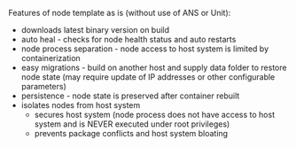 Features of node template as is (without use of ANS or Unit):
- downloads latest binary version on build
- auto heal - checks for node health status and auto restarts
- node process separation - node access to host system is limited by containerization
- easy migrations - build on another host and supply data folder to restore node state (may require update of IP addresses or other configurable parameters)
- persistence - node state is preserved after container rebuilt
- isolates nodes from host system 
    - secures host system (node process does not have access to host system and is NEVER executed under root privileges)
    - prevents package conflicts and host system bloating